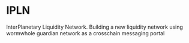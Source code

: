 # IPLN
InterPlanetary Liquidity Network. Building a new liquidity network using wormwhole guardian network as a crosschain messaging portal

